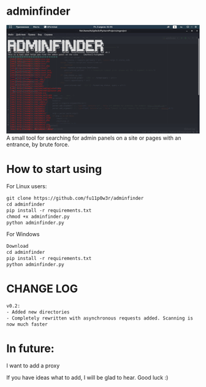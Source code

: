 # adminfinder
![alt text](screenshots/adminfinder_screenshot.png "Tool screenshot")​
A small tool for searching for admin panels on a site or pages with an entrance, by brute force.


# How to start using
For Linux users:
```
git clone https://github.com/fu11p0w3r/adminfinder
cd adminfinder
pip install -r requirements.txt
chmod +x adminfinder.py
python adminfinder.py
```
For Windows
```
Download
cd adminfinder
pip install -r requirements.txt
python adminfinder.py

```

# CHANGE LOG
```
v0.2:
- Added new directories
- Completely rewritten with asynchronous requests added. Scanning is now much faster
```

# In future:
I want to add a proxy

If you have ideas what to add, I will be glad to hear.
Good luck :)
